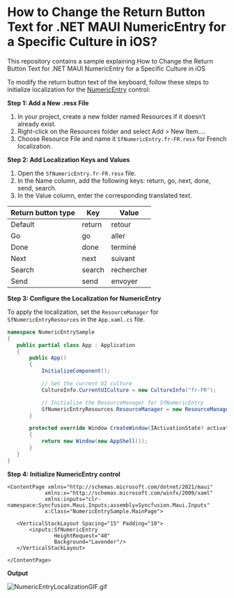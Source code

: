 # How to Change the Return Button Text for .NET MAUI NumericEntry for a Specific Culture in iOS?
This repository contains a sample explaining How to Change the Return Button Text for .NET MAUI NumericEntry for a Specific Culture in iOS 

To modify the return button text of the keyboard, follow these steps to initialize localization for the [NumericEntry](https://www.syncfusion.com/maui-controls/maui-numeric-entry) control: 

**Step 1: Add a New .resx File**

1. In your project, create a new folder named Resources if it doesn’t already exist. 
2. Right-click on the Resources folder and select Add > New Item.... 
3. Choose Resource File and name it `SfNumericEntry.fr-FR.resx` for French localization. 

**Step 2: Add Localization Keys and Values**

1. Open the `SfNumericEntry.fr-FR.resx` file. 
2. In the Name column, add the following keys: return, go, next, done, send, search. 
3. In the Value column, enter the corresponding translated text. 

| Return button type | Key | Value |
| ------ | ------ | ------ |
| Default | return | retour |
| Go | go | aller |
| Done | done | terminé |
| Next | next | suivant |
| Search | search | rechercher |
| Send | send | envoyer |

**Step 3: Configure the Localization for NumericEntry** 

To apply the localization, set the `ResourceManager` for `SfNumericEntryResources` in the `App.xaml.cs` file. 

 
 ```csharp
namespace NumericEntrySample
{
    public partial class App : Application
    {
        public App()
        {
            InitializeComponent();

            // Set the current UI culture
            CultureInfo.CurrentUICulture = new CultureInfo("fr-FR");

            // Initialize the ResourceManager for SfNumericEntry
            SfNumericEntryResources.ResourceManager = new ResourceManager("NumericEntrySample.Resources.SfNumericEntry", Application.Current!.GetType().Assembly);
        }

        protected override Window CreateWindow(IActivationState? activationState)
        {
            return new Window(new AppShell());
        }
    }
}
 ```

**Step 4: Initialize NumericEntry control** 

 
 ```
<ContentPage xmlns="http://schemas.microsoft.com/dotnet/2021/maui"
             xmlns:x="http://schemas.microsoft.com/winfx/2009/xaml"
             xmlns:inputs="clr-namespace:Syncfusion.Maui.Inputs;assembly=Syncfusion.Maui.Inputs"
             x:Class="NumericEntrySample.MainPage">

    <VerticalStackLayout Spacing="15" Padding="10">
        <inputs:SfNumericEntry 
                HeightRequest="40" 
                Background="Lavender"/>
    </VerticalStackLayout>
    
</ContentPage>

 ```
 
**Output**
 
 
 ![NumericEntryLocalizationGIF.gif](https://support.bolddesk.com/kb/agent/attachment/article/19389/inline?token=eyJhbGciOiJodHRwOi8vd3d3LnczLm9yZy8yMDAxLzA0L3htbGRzaWctbW9yZSNobWFjLXNoYTI1NiIsInR5cCI6IkpXVCJ9.eyJpZCI6IjM2NTE5Iiwib3JnaWQiOiIzIiwiaXNzIjoic3VwcG9ydC5ib2xkZGVzay5jb20ifQ.vCch_rvMfvsgl5numEn6yHX-MG49AsEuxS_E_WyUgvc)




